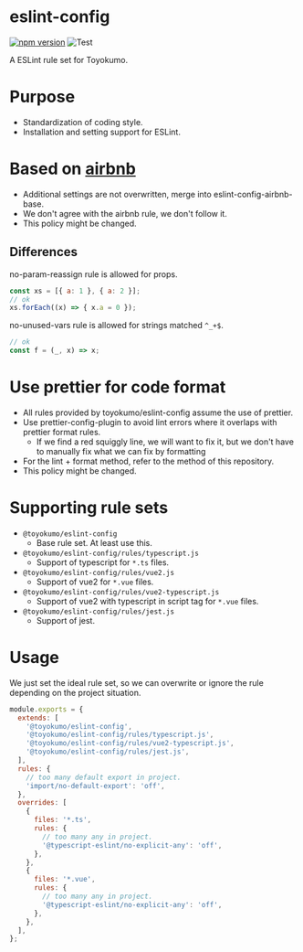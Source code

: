 # eslint-config
[![npm version](https://badge.fury.io/js/%40toyokumo%2Feslint-config.svg)](https://badge.fury.io/js/%40toyokumo%2Feslint-config)
![Test](https://github.com/toyokumo/eslint-config/workflows/Test/badge.svg?branch=main)

A ESLint rule set for Toyokumo.

# Purpose

- Standardization of coding style.
- Installation and setting support for ESLint.

# Based on [airbnb](https://github.com/airbnb/javascript)

- Additional settings are not overwritten, merge into eslint-config-airbnb-base.
- We don't agree with the airbnb rule, we don't follow it.
- This policy might be changed.

## Differences

no-param-reassign rule is allowed for props.
```javascript
const xs = [{ a: 1 }, { a: 2 }];
// ok
xs.forEach((x) => { x.a = 0 });
```

no-unused-vars rule is allowed for strings matched `^_+$`.
```javascript
// ok
const f = (_, x) => x;
```

# Use prettier for code format

- All rules provided by toyokumo/eslint-config assume the use of prettier.
- Use prettier-config-plugin to avoid lint errors where it overlaps with prettier format rules.
  - If we find a red squiggly line, we will want to fix it, but we don't have to manually fix what we can fix by formatting
- For the lint + format method, refer to the method of this repository.
- This policy might be changed.

# Supporting rule sets

- `@toyokumo/eslint-config`
  - Base rule set. At least use this.
- `@toyokumo/eslint-config/rules/typescript.js`
  - Support of typescript for `*.ts` files.
- `@toyokumo/eslint-config/rules/vue2.js`  
  - Support of vue2 for `*.vue` files.
- `@toyokumo/eslint-config/rules/vue2-typescript.js`
  - Support of vue2 with typescript in script tag for `*.vue` files.
- `@toyokumo/eslint-config/rules/jest.js`
  - Support of jest.

# Usage

We just set the ideal rule set, so we can overwrite or ignore the rule depending on the project situation.

```javascript
module.exports = {
  extends: [
    '@toyokumo/eslint-config',
    '@toyokumo/eslint-config/rules/typescript.js',
    '@toyokumo/eslint-config/rules/vue2-typescript.js',
    '@toyokumo/eslint-config/rules/jest.js',
  ],
  rules: {
    // too many default export in project.
    'import/no-default-export': 'off',
  },
  overrides: [
    {
      files: '*.ts',
      rules: {
        // too many any in project.
        '@typescript-eslint/no-explicit-any': 'off',
      },
    },
    {
      files: '*.vue',
      rules: {
        // too many any in project.
        '@typescript-eslint/no-explicit-any': 'off',
      },
    },
  ],
};
```
